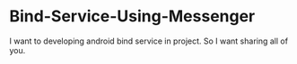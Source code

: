 # Bind-Service-Using-Messenger
I want to developing android bind service in project. So I want sharing all of you.
